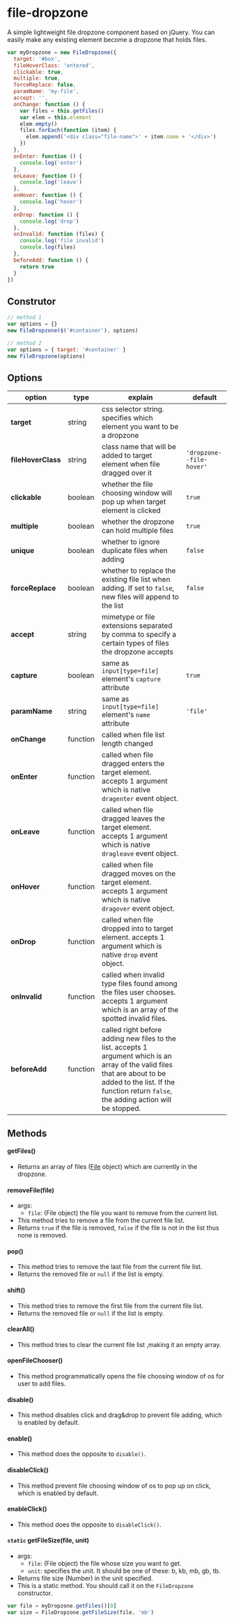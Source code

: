 # file-dropzone
A simple lightweight file dropzone component based on jQuery. You can easily make any existing element become a dropzone that holds files.

```js
var myDropzone = new FileDropzone({
  target: '#box',
  fileHoverClass: 'entered',
  clickable: true,
  multiple: true,
  forceReplace: false,
  paramName: 'my-file',
  accept: '',
  onChange: function () {
    var files = this.getFiles()
    var elem = this.element
    elem.empty()
    files.forEach(function (item) {
      elem.append('<div class="file-name">' + item.name + '</div>')
    })
  },
  onEnter: function () {
    console.log('enter')
  },
  onLeave: function () {
    console.log('leave')
  },
  onHover: function () {
    console.log('hover')
  },
  onDrop: function () {
    console.log('drop')
  },
  onInvalid: function (files) {
    console.log('file invalid')
    console.log(files)
  },
  beforeAdd: function () {
    return true
  }
})
```

## Construtor

```js
// method 1
var options = {}
new FileDropzone($('#container'), options)

// method 2
var options = { target: '#container' }
new FileDropzone(options)
```

## Options

| option         | type     | explain                                                                                                                                                                                                            | default                |
|----------------|----------|--------------------------------------------------------------------------------------------------------------------------------------------------------------------------------------------------------------------|------------------------|
| **target**         | string   | css selector string. specifies which element you want to be a dropzone                                                                                                                                             |                        |
| **fileHoverClass** | string   | class name that will be added to target element when file dragged over it                                                                                                                                          | `'dropzone--file-hover'` |
| **clickable**      | boolean  | whether the file choosing window will pop up when target element is clicked                                                                                                                              | `true`                   |
| **multiple**       | boolean  | whether the dropzone can hold multiple files                                                                                                                                                                       | `true`                   |
| **unique**         | boolean  | whether to ignore duplicate files when adding                                                                                                                                                                      | `false`                  |
| **forceReplace**   | boolean  | whether to replace the existing file list when adding. If set to `false`, new files will append to the list                                                                                                          | `false`                  |
| **accept**         | string   | mimetype or file extensions separated by comma to specify a certain types of files the dropzone accepts                                                                                                            |                        |
| **capture**        | boolean  | same as `input[type=file]` element's `capture` attribute                                                                                                                                                               | `true`                   |
| **paramName**      | string   | same as `input[type=file]` element's `name` attribute                                                                                                                                                                  | `'file'`                 |
| **onChange**       | function | called when file list length changed                                                                                                                                                                               |                        |
| **onEnter**        | function | called when file dragged enters the target element. accepts 1 argument which is native `dragenter` event object.                                                                                                     |                        |
| **onLeave**        | function | called when file dragged leaves the target element. accepts 1 argument which is native `dragleave` event object.                                                                                                     |                        |
| **onHover**        | function | called when file dragged moves on the target element. accepts 1 argument which is native `dragover` event object.                                                                                                    |                        |
| **onDrop**         | function | called when file dropped into to target element. accepts 1 argument which is native `drop` event object.                                                                                                             |                        |
| **onInvalid**      | function | called when invalid type files found among the files user chooses. accepts 1 argument which is an array of the spotted invalid files.                                                                              |                        |
| **beforeAdd**      | function | called right before adding new files to the list. accepts 1 argument which is an array of the valid files that are about to be added to the list. If the function return `false`, the adding action will be stopped. |                        |

## Methods

#### getFiles()

- Returns an array of files ([File](https://developer.mozilla.org/en-US/docs/Web/API/File) object) which are currently in the dropzone.

#### removeFile(file)

- args:
  - `file`: (File object) the file you want to remove from the current list.
- This method tries to remove a file from the current file list.
- Returns `true` if the file is removed, `false` if the file is not in the list thus none is removed.

#### pop()

- This method tries to remove the last file from the current file list.
- Returns the removed file or `null` if the list is empty.

#### shift()

- This method tries to remove the first file from the current file list.
- Returns the removed file or `null` if the list is empty.

#### clearAll()

- This method tries to clear the current file list ,making it an empty array.

#### openFileChooser()

- This method programmatically opens the file choosing window of os for user to add files.

#### disable()

- This method disables click and drag&drop to prevent file adding, which is enabled by default.

#### enable()

- This method does the opposite to `disable()`.

#### disableClick()

- This method prevent file choosing window of os to pop up on click, which is enabled by default.

#### enableClick()

- This method does the opposite to `disableClick()`.

#### `static` getFileSize(file, unit)

- args:
  - `file`: (File object) the file whose size you want to get.
  - `unit`: specifies the unit. It should be one of these: b, kb, mb, gb, tb.
- Returns file size (Number) in the unit specified.
- This is a static method. You should call it on the `FileDropzone` constructor.

```js
var file = myDropzone.getFiles()[0]
var size = FileDropzone.getFileSize(file, 'mb')
```
